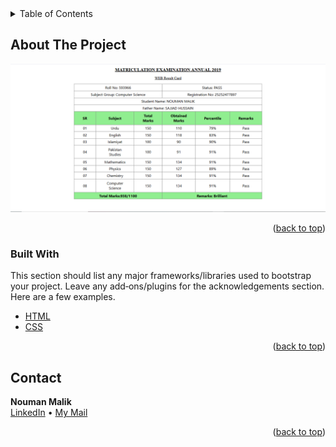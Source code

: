<div id="top"></div>

<!-- TABLE OF CONTENTS -->
<details>
  <summary>Table of Contents</summary>
  <ol>
    <li>
      <a href="#about-the-project">About The Project</a>
      <ul>
        <li><a href="#built-with">Built With</a></li>
      </ul>
    </li>
    <li><a href="#contact">Contact</a></li>
  </ol>
</details>

<!-- ABOUT THE PROJECT -->
## About The Project

[![Matric Result Card Screenshot](Matric%20Result%20Card/image/screenshot.PNG)](Matric%20Result%20Card/image/screenshot.PNG)

<p align="right">(<a href="#top">back to top</a>)</p>

### Built With

This section should list any major frameworks/libraries used to bootstrap your project. Leave any add‑ons/plugins for the acknowledgements section. Here are a few examples.

* [HTML](https://html.com/document/)
* [CSS](https://developer.mozilla.org/en-US/docs/Web/CSS)

<p align="right">(<a href="#top">back to top</a>)</p>

<!-- CONTACT -->
## Contact

**Nouman Malik**  
[LinkedIn](https://www.linkedin.com/in/nouman-malik-239740375/) • <a href="mailto:mnoumanweb@gmail.com">My Mail</a>

<p align="right">(<a href="#top">back to top</a>)</p>
